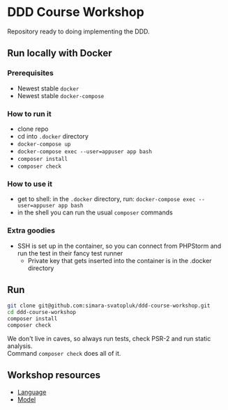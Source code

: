 # DDD Course Workshop

Repository ready to doing implementing the DDD.

## Run locally with Docker
### Prerequisites
 - Newest stable ```docker```
 - Newest stable ```docker-compose```
### How to run it
 - clone repo
 - cd into ```.docker``` directory
 - ```docker-compose up```
 - ```docker-compose exec --user=appuser app bash```
 - ```composer install```
 - ```composer check```
### How to use it
 - get to shell: in the ```.docker``` directory, run: ```docker-compose exec --user=appuser app bash```
 - in the shell you can run the usual ```composer``` commands
### Extra goodies
 - SSH is set up in the container, so you can connect from PHPStorm and run the test in their fancy test runner
    - Private key that gets inserted into the container is in the .docker directory

## Run
```bash
git clone git@github.com:simara-svatopluk/ddd-course-workshop.git
cd ddd-course-workshop
composer install
composer check
```

We don't live in caves, so always run tests, check PSR-2 and run static analysis.  
Command `composer check` does all of it.

## Workshop resources

* [Language](https://github.com/simara-svatopluk/ddd-course/blob/master/2-language/workshop/workshop.md)
* [Model](https://github.com/simara-svatopluk/ddd-course/blob/master/3-model/workshop/workshop.md)
